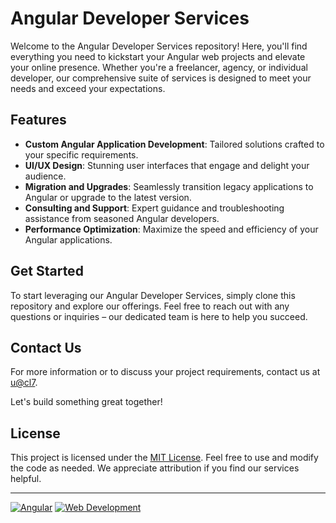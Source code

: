 # Angular Developer Services

Welcome to the Angular Developer Services repository! Here, you'll find everything you need to kickstart your Angular web projects and elevate your online presence. Whether you're a freelancer, agency, or individual developer, our comprehensive suite of services is designed to meet your needs and exceed your expectations.

## Features

- **Custom Angular Application Development**: Tailored solutions crafted to your specific requirements.
- **UI/UX Design**: Stunning user interfaces that engage and delight your audience.
- **Migration and Upgrades**: Seamlessly transition legacy applications to Angular or upgrade to the latest version.
- **Consulting and Support**: Expert guidance and troubleshooting assistance from seasoned Angular developers.
- **Performance Optimization**: Maximize the speed and efficiency of your Angular applications.

## Get Started

To start leveraging our Angular Developer Services, simply clone this repository and explore our offerings. Feel free to reach out with any questions or inquiries – our dedicated team is here to help you succeed.

## Contact Us

For more information or to discuss your project requirements, contact us at [u@cl7](mailto:u@cl7).

Let's build something great together!

## License

This project is licensed under the [MIT License](LICENSE). Feel free to use and modify the code as needed. We appreciate attribution if you find our services helpful.

---

[![Angular](https://img.shields.io/badge/Angular-%3E%3D%209-red)](https://angulardeveloper.org/)
[![Web Development](https://img.shields.io/badge/Web%20Development-%F0%9F%94%A5-blue)](https://en.wikipedia.org/wiki/Web_development)
